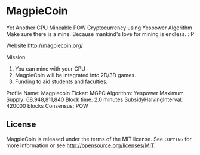 MagpieCoin
================================

Yet Another CPU Mineable POW Cryptocurrency using Yespower Algorithm
Make sure there is a mine.
Because mankind's love for mining is endless. : P

Website
http://magpiecoin.org/

Mission
1. You can mine with your CPU
2. MagpieCoin will be integrated into 2D/3D games.
3. Funding to aid students and faculties.


Profile
Name: Magpiecoin
Ticker: MGPC
Algorithm: Yespower
Maximum Supply: 68,948,811,840
Block time: 2.0 minutes
SubsidyHalvingInterval: 420000 blocks
Consensus: POW


License
-------

MagpieCoin is released under the terms of the MIT license. See `COPYING` for more
information or see http://opensource.org/licenses/MIT.


